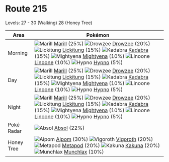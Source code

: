 # Route 215
Levels: 27 - 30 (Walking) 28 (Honey Tree)

Area       | Pokémon
---        | ---
Morning    | ![][183]  [Marill] (25%) ![][096]  [Drowzee] (20%) ![][108]  [Lickitung] (15%)  ![][064]  [Kadabra] (15%) ![][262]  [Mightyena] (10%) ![][264]  [Linoone] (10%)  ![][097]  [Hypno] (5%)
Day        | ![][183]  [Marill] (25%) ![][096]  [Drowzee] (20%) ![][108]  [Lickitung] (15%)  ![][064]  [Kadabra] (15%) ![][262]  [Mightyena] (10%) ![][264]  [Linoone] (10%)  ![][097]  [Hypno] (5%)
Night      | ![][183]  [Marill] (25%) ![][096]  [Drowzee] (20%) ![][108]  [Lickitung] (15%)  ![][064]  [Kadabra] (15%) ![][262]  [Mightyena] (10%) ![][264]  [Linoone] (10%)  ![][097]  [Hypno] (5%)
Poké Radar | ![][359]  [Absol] (22%)
Honey Tree | ![][190]  [Aipom] (30%) ![][288]  [Vigoroth] (20%) ![][011]  [Metapod] (20%)  ![][014]  [Kakuna] (20%) ![][446]  [Munchlax] (10%)


[011]: https://raw.githubusercontent.com/PokeAPI/sprites/master/sprites/pokemon/11.png "Metapod"
[014]: https://raw.githubusercontent.com/PokeAPI/sprites/master/sprites/pokemon/14.png "Kakuna"
[064]: https://raw.githubusercontent.com/PokeAPI/sprites/master/sprites/pokemon/64.png "Kadabra"
[096]: https://raw.githubusercontent.com/PokeAPI/sprites/master/sprites/pokemon/96.png "Drowzee"
[097]: https://raw.githubusercontent.com/PokeAPI/sprites/master/sprites/pokemon/97.png "Hypno"
[108]: https://raw.githubusercontent.com/PokeAPI/sprites/master/sprites/pokemon/108.png "Lickitung"
[183]: https://raw.githubusercontent.com/PokeAPI/sprites/master/sprites/pokemon/183.png "Marill"
[190]: https://raw.githubusercontent.com/PokeAPI/sprites/master/sprites/pokemon/190.png "Aipom"
[262]: https://raw.githubusercontent.com/PokeAPI/sprites/master/sprites/pokemon/262.png "Mightyena"
[264]: https://raw.githubusercontent.com/PokeAPI/sprites/master/sprites/pokemon/264.png "Linoone"
[288]: https://raw.githubusercontent.com/PokeAPI/sprites/master/sprites/pokemon/288.png "Vigoroth"
[359]: https://raw.githubusercontent.com/PokeAPI/sprites/master/sprites/pokemon/359.png "Absol"
[446]: https://raw.githubusercontent.com/PokeAPI/sprites/master/sprites/pokemon/446.png "Munchlax"
[Metapod]: /pokemon_changes/011.md
[Kakuna]: /pokemon_changes/014.md
[Kadabra]: /pokemon_changes/064.md
[Drowzee]: /pokemon_changes/096.md
[Hypno]: /pokemon_changes/097.md
[Lickitung]: /pokemon_changes/108.md
[Marill]: /pokemon_changes/183.md
[Aipom]: /pokemon_changes/190.md
[Mightyena]: /pokemon_changes/262.md
[Linoone]: /pokemon_changes/264.md
[Vigoroth]: /pokemon_changes/288.md
[Absol]: /pokemon_changes/359.md
[Munchlax]: /pokemon_changes/446.md

